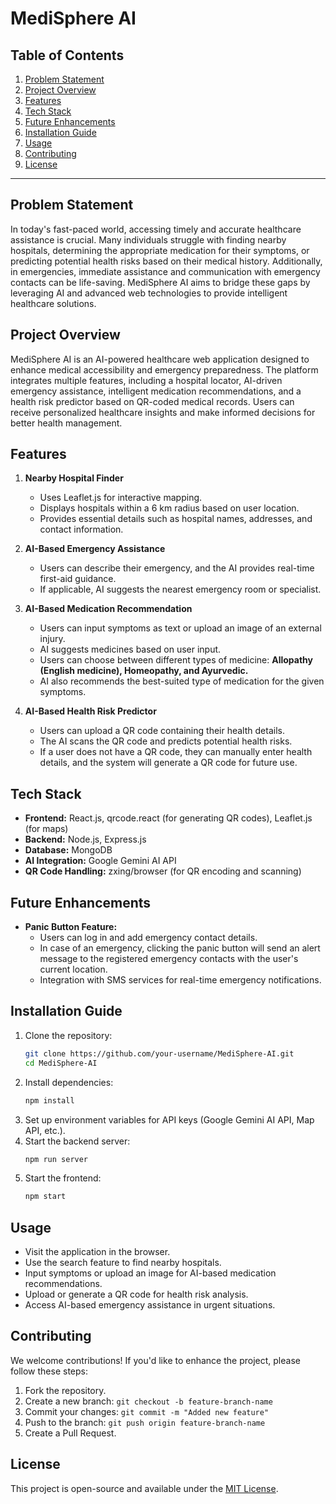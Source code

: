 # MediSphere AI

## Table of Contents
1. [Problem Statement](#problem-statement)
2. [Project Overview](#project-overview)
3. [Features](#features)
4. [Tech Stack](#tech-stack)
5. [Future Enhancements](#future-enhancements)
6. [Installation Guide](#installation-guide)
7. [Usage](#usage)
8. [Contributing](#contributing)
9. [License](#license)

---

## Problem Statement
In today's fast-paced world, accessing timely and accurate healthcare assistance is crucial. Many individuals struggle with finding nearby hospitals, determining the appropriate medication for their symptoms, or predicting potential health risks based on their medical history. Additionally, in emergencies, immediate assistance and communication with emergency contacts can be life-saving. MediSphere AI aims to bridge these gaps by leveraging AI and advanced web technologies to provide intelligent healthcare solutions.

## Project Overview
MediSphere AI is an AI-powered healthcare web application designed to enhance medical accessibility and emergency preparedness. The platform integrates multiple features, including a hospital locator, AI-driven emergency assistance, intelligent medication recommendations, and a health risk predictor based on QR-coded medical records. Users can receive personalized healthcare insights and make informed decisions for better health management.

## Features
1. **Nearby Hospital Finder**
   - Uses Leaflet.js for interactive mapping.
   - Displays hospitals within a 6 km radius based on user location.
   - Provides essential details such as hospital names, addresses, and contact information.

2. **AI-Based Emergency Assistance**
   - Users can describe their emergency, and the AI provides real-time first-aid guidance.
   - If applicable, AI suggests the nearest emergency room or specialist.

3. **AI-Based Medication Recommendation**
   - Users can input symptoms as text or upload an image of an external injury.
   - AI suggests medicines based on user input.
   - Users can choose between different types of medicine: **Allopathy (English medicine), Homeopathy, and Ayurvedic.**
   - AI also recommends the best-suited type of medication for the given symptoms.

4. **AI-Based Health Risk Predictor**
   - Users can upload a QR code containing their health details.
   - The AI scans the QR code and predicts potential health risks.
   - If a user does not have a QR code, they can manually enter health details, and the system will generate a QR code for future use.

## Tech Stack
- **Frontend:** React.js, qrcode.react (for generating QR codes), Leaflet.js (for maps)
- **Backend:** Node.js, Express.js
- **Database:** MongoDB
- **AI Integration:** Google Gemini AI API
- **QR Code Handling:** zxing/browser (for QR encoding and scanning)

## Future Enhancements
- **Panic Button Feature:**
  - Users can log in and add emergency contact details.
  - In case of an emergency, clicking the panic button will send an alert message to the registered emergency contacts with the user's current location.
  - Integration with SMS services for real-time emergency notifications.

## Installation Guide
1. Clone the repository:
   ```bash
   git clone https://github.com/your-username/MediSphere-AI.git
   cd MediSphere-AI
   ```
2. Install dependencies:
   ```bash
   npm install
   ```
3. Set up environment variables for API keys (Google Gemini AI API, Map API, etc.).
4. Start the backend server:
   ```bash
   npm run server
   ```
5. Start the frontend:
   ```bash
   npm start
   ```

## Usage
- Visit the application in the browser.
- Use the search feature to find nearby hospitals.
- Input symptoms or upload an image for AI-based medication recommendations.
- Upload or generate a QR code for health risk analysis.
- Access AI-based emergency assistance in urgent situations.

## Contributing
We welcome contributions! If you'd like to enhance the project, please follow these steps:
1. Fork the repository.
2. Create a new branch: `git checkout -b feature-branch-name`
3. Commit your changes: `git commit -m "Added new feature"`
4. Push to the branch: `git push origin feature-branch-name`
5. Create a Pull Request.

## License
This project is open-source and available under the [MIT License](LICENSE).

